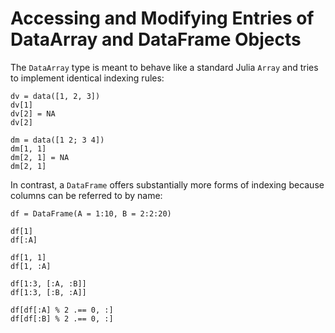 # Accessing and Modifying Entries of DataArray and DataFrame Objects

The `DataArray` type is meant to behave like a standard Julia `Array` and
tries to implement identical indexing rules:

    dv = data([1, 2, 3])
    dv[1]
    dv[2] = NA
    dv[2]

    dm = data([1 2; 3 4])
    dm[1, 1]
    dm[2, 1] = NA
    dm[2, 1]

In contrast, a `DataFrame` offers substantially more forms of indexing
because columns can be referred to by name:

    df = DataFrame(A = 1:10, B = 2:2:20)

    df[1]
    df[:A]

    df[1, 1]
    df[1, :A]

    df[1:3, [:A, :B]]
    df[1:3, [:B, :A]]

    df[df[:A] % 2 .== 0, :]
    df[df[:B] % 2 .== 0, :]
